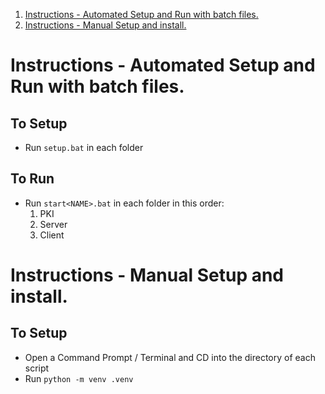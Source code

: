 1. [Instructions - Automated Setup and Run with batch files.](#instructions---automated-setup-and-run-with-batch-files)
2. [Instructions - Manual Setup and install.](#instructions---manual-setup-and-install)

# Instructions - Automated Setup and Run with batch files.
## To Setup
-  Run `setup.bat` in each folder


## To Run
- Run `start<NAME>.bat` in each folder in this order:
    1. PKI
    2. Server
    3. Client

# Instructions - Manual Setup and install.
## To Setup
- Open a Command Prompt / Terminal and CD into the directory of each script
- Run `python -m venv .venv`
